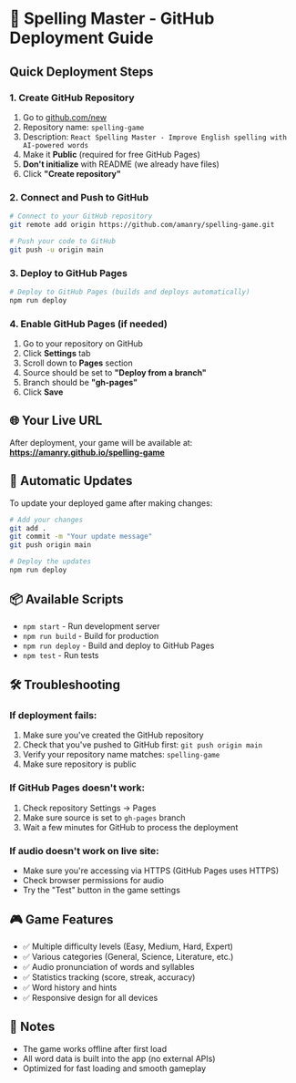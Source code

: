 # 🚀 Spelling Master - GitHub Deployment Guide

## Quick Deployment Steps

### 1. Create GitHub Repository
1. Go to [github.com/new](https://github.com/new)
2. Repository name: `spelling-game`
3. Description: `React Spelling Master - Improve English spelling with AI-powered words`
4. Make it **Public** (required for free GitHub Pages)
5. **Don't initialize** with README (we already have files)
6. Click **"Create repository"**

### 2. Connect and Push to GitHub
```bash
# Connect to your GitHub repository
git remote add origin https://github.com/amanry/spelling-game.git

# Push your code to GitHub
git push -u origin main
```

### 3. Deploy to GitHub Pages
```bash
# Deploy to GitHub Pages (builds and deploys automatically)
npm run deploy
```

### 4. Enable GitHub Pages (if needed)
1. Go to your repository on GitHub
2. Click **Settings** tab
3. Scroll down to **Pages** section
4. Source should be set to **"Deploy from a branch"**
5. Branch should be **"gh-pages"**
6. Click **Save**

## 🌐 Your Live URL
After deployment, your game will be available at:
**https://amanry.github.io/spelling-game**

## 🔄 Automatic Updates
To update your deployed game after making changes:

```bash
# Add your changes
git add .
git commit -m "Your update message"
git push origin main

# Deploy the updates
npm run deploy
```

## 📦 Available Scripts

- `npm start` - Run development server
- `npm run build` - Build for production
- `npm run deploy` - Build and deploy to GitHub Pages
- `npm test` - Run tests

## 🛠️ Troubleshooting

### If deployment fails:
1. Make sure you've created the GitHub repository
2. Check that you've pushed to GitHub first: `git push origin main`
3. Verify your repository name matches: `spelling-game`
4. Make sure repository is public

### If GitHub Pages doesn't work:
1. Check repository Settings → Pages
2. Make sure source is set to `gh-pages` branch
3. Wait a few minutes for GitHub to process the deployment

### If audio doesn't work on live site:
- Make sure you're accessing via HTTPS (GitHub Pages uses HTTPS)
- Check browser permissions for audio
- Try the "Test" button in the game settings

## 🎮 Game Features
- ✅ Multiple difficulty levels (Easy, Medium, Hard, Expert)
- ✅ Various categories (General, Science, Literature, etc.)
- ✅ Audio pronunciation of words and syllables
- ✅ Statistics tracking (score, streak, accuracy)
- ✅ Word history and hints
- ✅ Responsive design for all devices

## 📝 Notes
- The game works offline after first load
- All word data is built into the app (no external APIs)
- Optimized for fast loading and smooth gameplay 